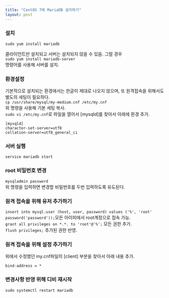 ```yaml
---
title: "CentOS 7에 MariaDB 설치하기"
layout: post
---
```


### 설치  
`sudo yum install mariadb`  

클라이언트만 설치되고 서버는 설치되지 않을 수 있음. 그럴 경우  
`sudo yum install mariadb-server`  
명령어를 사용해 서버를 설치.
  
### 환경설정  
기본적으로 설치되는 환경에서는 한글이 제대로 나오지 않으며, 또 원격접속을 위해서도 별도의 세팅이 필요하다.  
`cp /usr/share/mysql/my-medium.cnf /etc/my.cnf`  
위 명령을 사용해 기본 세팅 복사.  
`sudo vi /etc/my.cnf`로 파일을 열어서 [mysqld]를 찾아서 아래에 환경 추가.  
```
[mysqld]
character-set-server=utf8
collation-server=utf8_general_ci
```  


### 서버 실행  
`service mariadb start`  


### root 비밀번호 변경  
`mysqladmin password`  
위 명령을 입력하면 변경할 비밀번호를 두번 입력하도록 유도된다.  


### 원격 접속을 위해 유저 추가하기  
`insert into mysql.user (host, user, password) values ('%', 'root' password('password'));`모든 아이피에서 root계정으로 접속 가능.    
`grant all privileges on *.*. to 'root'@'%';` 모든 권한 추가.  
`flush privileges;` 추가된 권한 반영.  

### 원격 접속을 위해 설정 추가하기
위에서 수정했던 my.cnf파일의 [client] 부분을 찾아서 아래 내용 추가.  
```
bind-address = *
```


### 변경사항 반영 위해 디비 재시작  
`sudo systemctl restart mariadb`  

